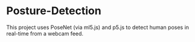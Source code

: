 # Posture-Detection
This project uses PoseNet (via ml5.js) and p5.js to detect human poses in real-time from a webcam feed.
